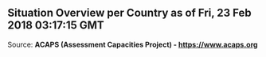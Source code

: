 ## Situation Overview per Country as of Fri, 23 Feb 2018 03:17:15 GMT

Source: **ACAPS (Assessment Capacities Project) - https://www.acaps.org**